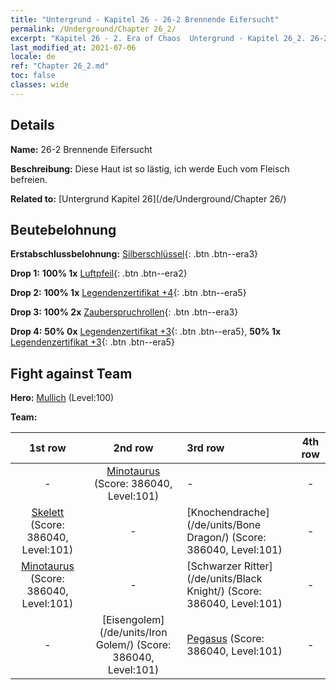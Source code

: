 ```yaml
---
title: "Untergrund - Kapitel 26 - 26-2 Brennende Eifersucht"
permalink: /Underground/Chapter 26_2/
excerpt: "Kapitel 26 - 2. Era of Chaos  Untergrund - Kapitel 26_2. 26-2 Brennende Eifersucht"
last_modified_at: 2021-07-06
locale: de
ref: "Chapter 26_2.md"
toc: false
classes: wide
---
```


## Details

 **Name:** 26-2 Brennende Eifersucht

 **Beschreibung:** Diese Haut ist so lästig, ich werde Euch vom Fleisch befreien.

 **Related to:** [Untergrund Kapitel 26](/de/Underground/Chapter 26/)

## Beutebelohnung

 **Erstabschlussbelohnung:** [Silberschlüssel](/ItemsDE/con_693/){: .btn .btn--era3}

 **Drop 1:** **100% 1x** [Luftpfeil](/ItemsDE/her_449/){: .btn .btn--era2}

 **Drop 2:** **100% 1x** [Legendenzertifikat +4](/ItemsDE/mat_95/){: .btn .btn--era5}

 **Drop 3:** **100% 2x** [Zauberspruchrollen](/ItemsDE/con_694/){: .btn .btn--era3}

 **Drop 4:** **50% 0x** [Legendenzertifikat +3](/ItemsDE/mat_88/){: .btn .btn--era5}, **50% 1x** [Legendenzertifikat +3](/ItemsDE/mat_88/){: .btn .btn--era5}


## Fight against Team
 **Hero:** [Mullich](/de/heroes/Mullich/) (Level:100)

 **Team:**


  | 1st row | 2nd row | 3rd row | 4th row |
  |:----:|:----:|:----|:----:|
  | - | [Minotaurus](/de/units/Minotaur/) (Score: 386040, Level:101)  | - | - |
  | [Skelett](/de/units/Skeleton/) (Score: 386040, Level:101)  | - | [Knochendrache](/de/units/Bone Dragon/) (Score: 386040, Level:101)  | - |
  | [Minotaurus](/de/units/Minotaur/) (Score: 386040, Level:101)  | - | [Schwarzer Ritter](/de/units/Black Knight/) (Score: 386040, Level:101)  | - |
  | - | [Eisengolem](/de/units/Iron Golem/) (Score: 386040, Level:101)  | [Pegasus](/de/units/Pegasus/) (Score: 386040, Level:101)  | - |


